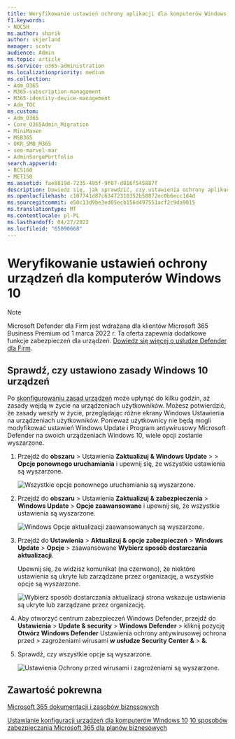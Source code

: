 ```yaml
---
title: Weryfikowanie ustawień ochrony aplikacji dla komputerów Windows 10
f1.keywords:
- NOCSH
ms.author: sharik
author: skjerland
manager: scotv
audience: Admin
ms.topic: article
ms.service: o365-administration
ms.localizationpriority: medium
ms.collection:
- Adm_O365
- M365-subscription-management
- M365-identity-device-management
- Adm_TOC
ms.custom:
- Adm_O365
- Core_O365Admin_Migration
- MiniMaven
- MSB365
- OKR_SMB_M365
- seo-marvel-mar
- AdminSurgePortfolio
search.appverid:
- BCS160
- MET150
ms.assetid: fae8819d-7235-495f-9f07-d016f545887f
description: Dowiedz się, jak sprawdzić, czy ustawienia ochrony aplikacji Microsoft 365 dla firm weszły w życie na urządzeniach Windows 10 użytkowników.
ms.openlocfilehash: c107741d87c63472310352b58872ec0b6ecc1d4d
ms.sourcegitcommit: e50c13d9be3ed05ecb156d497551acf2c9da9015
ms.translationtype: MT
ms.contentlocale: pl-PL
ms.lasthandoff: 04/27/2022
ms.locfileid: "65090668"
---
```

# <a name="validate-device-protection-settings-for-windows-10-pcs"></a>Weryfikowanie ustawień ochrony urządzeń dla komputerów Windows 10

> [!NOTE]
> Microsoft Defender dla Firm jest wdrażana dla klientów Microsoft 365 Business Premium od 1 marca 2022 r. Ta oferta zapewnia dodatkowe funkcje zabezpieczeń dla urządzeń. [Dowiedz się więcej o usłudze Defender dla Firm](../../security/defender-business/mdb-overview.md).

## <a name="verify-that-windows-10-device-policies-are-set"></a>Sprawdź, czy ustawiono zasady Windows 10 urządzeń

Po [skonfigurowaniu zasad urządzeń](../../business-premium/m365bp-protection-settings-for-windows-10-pcs.md) może upłynąć do kilku godzin, aż zasady wejdą w życie na urządzeniach użytkowników. Możesz potwierdzić, że zasady weszły w życie, przeglądając różne ekrany Windows Ustawienia na urządzeniach użytkowników. Ponieważ użytkownicy nie będą mogli modyfikować ustawień Windows Update i Program antywirusowy Microsoft Defender na swoich urządzeniach Windows 10, wiele opcji zostanie wyszarzone.
  
1. Przejdź do **obszaru** \> Ustawienia **Zaktualizuj &amp; Windows Update** \>  \> **Opcje ponownego uruchamiania** i upewnij się, że wszystkie ustawienia są wyszarzone.

    ![Wszystkie opcje ponownego uruchamiania są wyszarzone.](../../media/31308da9-18b0-47c5-bbf6-d5fa6747c376.png)
  
2. Przejdź do **obszaru** \> Ustawienia **Zaktualizuj &amp; zabezpieczenia** \> **Windows Update** \> **Opcje zaawansowane** i upewnij się, że wszystkie ustawienia są wyszarzone.

    ![Windows Opcje aktualizacji zaawansowanych są wyszarzone.](../../media/049cf281-d503-4be9-898b-c0a3286c7fc2.png)
  
3. Przejdź do **Ustawienia** \> **Aktualizuj &amp; opcje zabezpieczeń** \> **Windows Update** \> **Opcje** \> zaawansowane **Wybierz sposób dostarczania aktualizacji**.

    Upewnij się, że widzisz komunikat (na czerwono), że niektóre ustawienia są ukryte lub zarządzane przez organizację, a wszystkie opcje są wyszarzone.

    ![Wybierz sposób dostarczania aktualizacji strona wskazuje ustawienia są ukryte lub zarządzane przez organizację.](../../media/6b3e37c5-da41-4afd-9983-b4f406216b59.png)
  
4. Aby otworzyć centrum zabezpieczeń Windows Defender, przejdź do **Ustawienia** \> **Update &amp; security** \> **Windows Defender** \> kliknij pozycję **Otwórz Windows Defender** Ustawienia ochrony antywirusowej ochrona przed \> zagrożeniami wirusami **w usłudze Security Center &amp;** \> **&amp;**.

5. Sprawdź, czy wszystkie opcje są wyszarzone.

    ![Ustawienia Ochrony przed wirusami i zagrożeniami są wyszarzone.](../../media/9ca68d40-a5d9-49d7-92a4-c581688b5926.png)
  
## <a name="related-content"></a>Zawartość pokrewna

[Microsoft 365 dokumentacji i zasobów biznesowych](/admin)

[Ustawianie konfiguracji urządzeń dla komputerów Windows 10](../../business-premium/m365bp-protection-settings-for-windows-10-devices.md)
 [10 sposobów zabezpieczania Microsoft 365 dla planów biznesowych](../../admin/security-and-compliance/secure-your-business-data.md)
